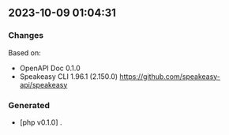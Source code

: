 

## 2023-10-09 01:04:31
### Changes
Based on:
- OpenAPI Doc 0.1.0 
- Speakeasy CLI 1.96.1 (2.150.0) https://github.com/speakeasy-api/speakeasy
### Generated
- [php v0.1.0] .